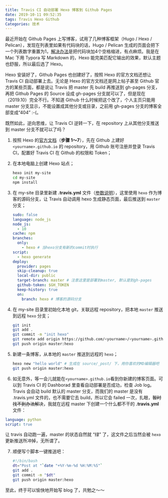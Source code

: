 ```yaml
---
title: Travis CI 自动部署 Hexo 博客到 Github Pages
date: 2019-10-11 09:52:35
tags: Travis Hexo Github
Categories: 技术
---
```




最近开始在 Github Pages 上写博客，试用了几种博客框架（Hugo / Hexo / Pelican），发现在列表里如果有代码块的话，Hugo / Pelican 生成的页面会把下一个列表数字重置为1，[解决办法](https://stackoverflow.com/questions/18088955/markdown-continue-numbered-list)是把代码块加4个空格缩进，有点麻烦。我是在 Mac 下用 Typora 写  Markdown 的，Hexo 能完美匹配它输出的效果，默认主题也舒服，所以最后选了 Hexo。



Hexo 安装好了，Github Pages 也创建好了，按照 Hexo 的官方文档还想让 Travis CI 自动部署上去。无论是 Hexo 的官方文档还是网上帖子甚至 Github 官方的某些页面，都是说让 Travis 把 master 先 build 再推送到 gh-pages 分支，再把 Github Pages 的 Source 设成 gh-pages 分支就可以了，但是现在（2019.10）完全不行。不知道 Github 什么时候把这个改了，个人主页只能用 master 分支显示，不能设置成其他分支或目录，之前用 gh-pages 分支的博客全部变成“404” :-(。

<!-- more -->

既然如此，逆向思维，让 Travis CI 逆转一下，在 repository 上从其他分支推送到 master 分支不就可以了吗？



1. 按照 Hexo 的[官方文档](https://hexo.io/zh-cn/docs/github-pages)（**步骤 1～7**），先在 Github 上建好 `<yourname>.github.io` 的 repository，用 Github 账号注册并登录 Travis CI，配置好 Travis CI 在 Github 的权限和 Token；

2. 在本地电脑上创建 Hexo 站点；

   ```bash
   hexo init my-site
   cd my-site
   npm install
   ```

3. 在 my-site 目录里新建 **.travis.yml** 文件（[参数说明](https://docs.travis-ci.com/user/deployment/pages/)），这里使用 `hexo` 作为博客的源码分支，让 Travis 自动调用 hexo 生成静态页面，最后推送到 `master` 分支；

   ```yaml
   sudo: false
   language: node_js
   node_js:
     - 10 
   cache: npm
   branches:
     only:
       - hexo # 当hexo分支有新的commit时执行 
   script:
     - hexo generate 
   deploy:
     provider: pages
     skip-cleanup: true
     local-dir: public
     target-branch: master # 注意这里是部署到master, 默认是到gh-pages
     github-token: $GH_TOKEN
     keep-history: true
     on:
       branch: hexo # 博客的源码分支
   ```

4. 在 my-site 目录里初始化本地 git，关联远程 repository，把本地 `master` 推送到远程 `hexo` 分支；

   ```bash
   git init
   git add .
   git commit -m "init hexo"
   git remote add origin https://github.com/<yourname>/<yourname>.github.io.git
   git push origin master:hexo
   ```

5. 新建一条博客，从本地的 `master` 推送到远程的 `hexo`；

   ```bash
   hexo new "hello world" # 生成在 source/_post/ 下，用你喜欢的MD编辑器吧
   git push origin master:hexo
   ```

6.  如无意外，等一会儿就能在`<yourname>.github.io`看到你新建的博客页面。可以到 Travis CI 的 Dashborad 里查看自动部署是否成功，检查 Job log。Travis 会自动 build 默认的 master 分支，而我们的 master 是没有 .travis.yml 文件的，也不需要它去 build，所以它会 failed 一次，扎眼，~~暂时找不到办法解决~~，我就在远程 master 下创建一个什么都不干的 **.travis.yml** 文件：

   ```yaml
   language: python
   script: true
   ```

   让 travis 自动跑一遍，master 的状态自然就 “绿” 了，这文件之后当然会被 `hexo` 更新推送所冲掉，无所谓了。

7. 顺便写个脚本一键推送吧：

   ```bash
   #!/bin/bash
   dt="Post at "`date "+%Y-%m-%d %H:%M:%S"`
   git add .
   git commit -m "$dt"
   git push origin master:hexo
   ```

   

至此，终于可以愉快地开始写 blog 了，共勉之～～